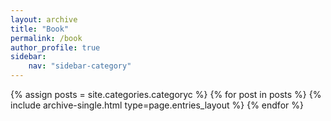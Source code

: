 ```yaml
---
layout: archive
title: "Book"
permalink: /book
author_profile: true
sidebar:
    nav: "sidebar-category"
---
```


{% assign posts = site.categories.categoryc %}
{% for post in posts %} {% include archive-single.html type=page.entries_layout %} {% endfor %}